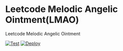 # Leetcode Melodic Angelic Ointment(LMAO)
Leetcode Melodic Angelic Ointment


[![Test](https://github.com/tjhu/lmao/actions/workflows/test.yml/badge.svg)](https://github.com/tjhu/lmao/actions/workflows/test.yml) [![Deploy](https://github.com/tjhu/lmao/actions/workflows/deploy.yml/badge.svg)](https://github.com/tjhu/lmao/actions/workflows/deploy.yml)
